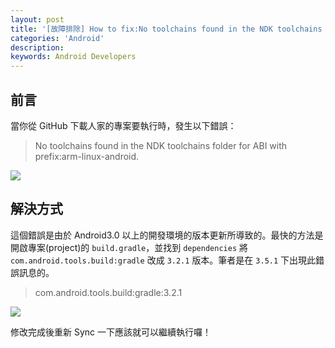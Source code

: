 ```yaml
---
layout: post
title: '[故障排除] How to fix:No toolchains found in the NDK toolchains folder for ABI with prefix:arm-linux-android'
categories: 'Android'
description: 
keywords: Android Developers
---
```


## 前言
當你從 GitHub 下載人家的專案要執行時，發生以下錯誤：

> No toolchains found in the NDK toolchains folder for ABI with prefix:arm-linux-android.

![](https://i.imgur.com/Sia0fpY.png)

## 解決方式
這個錯誤是由於 Android3.0 以上的開發環境的版本更新所導致的。最快的方法是開啟專案(project)的 `build.gradle`，並找到 `dependencies` 將 `com.android.tools.build:gradle` 改成 `3.2.1` 版本。筆者是在 `3.5.1` 下出現此錯誤訊息的。


> com.android.tools.build:gradle:3.2.1

![](https://i.imgur.com/6JiUgm4.png)

修改完成後重新 Sync 一下應該就可以繼續執行囉！
